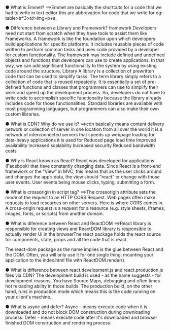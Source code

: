 ● What is Emmet?
==>Emmet are basically the shortcuts for a code that we had to write in text editor this are abbrevation for code 
   that we write for eg:-table>tr*3>td>img+p+a,



● Difference between a Library and Framework?
framework
Developers need not start from scratch when they have tools to assist them like Frameworks. A framework is like the foundation upon which developers build applications for specific platforms. It includes reusable pieces of code written to perform common tasks and uses code provided by a developer for custom functionality. The framework may include defined and undefined objects and functions that developers can use to create applications. In that way, we can add significant functionality to the system by using existing code around the structure. 
Library
A library is a collection of prewritten code that can be used to simplify tasks. The term library simply refers to a collection of code that is reused repeatedly. It is essentially a set of pre-defined functions and classes that programmers can use to simplify their work and speed up the development process. So, developers do not have to write code to accomplish specific functionality because the library already includes code for those functionalities. Standard libraries are available with most programming languages, but programmers can also make their own custom libraries.



● What is CDN? Why do we use it?
==>cdn basically means content delivery network or collection of server in one location from all over the world it is a network of interconnected servers that speeds up webpage loading for data-heavy applications it is used for Reduced page load time Improved availability Increased scalability Increased security Reduced bandwidth costs

● Why is React known as React?
React was developed for applications (Facebook) that have constantly changing data. Since React is a front-end framework or the “View” in MVC, this means that as the user clicks around and changes the app’s data, the view should “react” or change with those user events. User events being mouse clicks, typing, submitting a form.

● What is crossorigin in script tag?
  ==>The crossorigin attribute sets the mode of the request to an HTTP CORS Request. Web pages often make requests to load resources on other servers. Here is where CORS comes in. A cross-origin request is a request for a resource (e.g. style sheets, iframes, images, fonts, or scripts) from another domain. 

  ● What is diference between React and ReactDOM
  ==>React library is responsible for creating views and ReactDOM library is responsible to actually render UI in the browserThe react package holds the react source for components, state, props and all the code that is react.

The react-dom package as the name implies is the glue between React and the DOM. Often, you will only use it for one single thing: mounting your application to the index.html file with ReactDOM.render().

● What is difference between react.development.js and react.production.js files via CDN?
The development build is used - as the name suggests - for development reasons. You have Source Maps, debugging and often times hot reloading ability in those builds. The production build, on the other hand, runs in production mode which means this is the code running on your client's machine.


● What is async and defer?
Async - means execute code when it is downloaded and do not block DOM construction during downloading process. Defer - means execute code after it's downloaded and browser finished DOM construction and rendering process.
